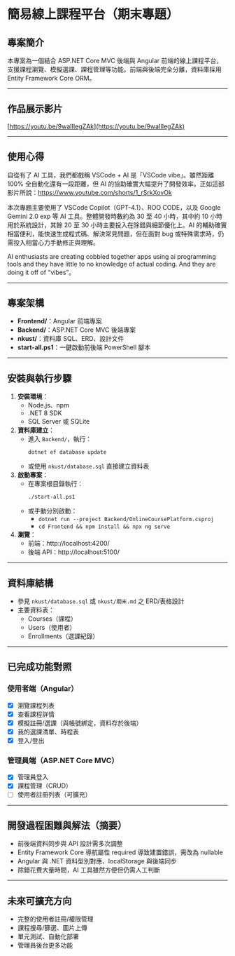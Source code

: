 # 簡易線上課程平台（期末專題）

## 專案簡介
本專案為一個結合 ASP.NET Core MVC 後端與 Angular 前端的線上課程平台，支援課程瀏覽、模擬選課、課程管理等功能。前端與後端完全分離，資料庫採用 Entity Framework Core ORM。

---

## 作品展示影片
[https://youtu.be/9waIIIegZAk](https://youtu.be/9waIIIegZAk)

---

## 使用心得
自從有了 AI 工具，我們都戲稱 VSCode + AI 是「VSCode vibe」。雖然距離 100% 全自動化還有一段距離，但 AI 的協助確實大幅提升了開發效率。正如這部影片所說：https://www.youtube.com/shorts/1_rSrkXovOk

本次專題主要使用了 VSCode Copilot（GPT-4.1）、ROO CODE，以及 Google Gemini 2.0 exp 等 AI 工具。整體開發時數約為 30 至 40 小時，其中約 10 小時用於系統設計，其餘 20 至 30 小時主要投入在除錯與細節優化上。AI 的輔助確實相當便利，能快速生成程式碼、解決常見問題，但在面對 bug 或特殊需求時，仍需投入相當心力手動修正與理解。

AI enthusiasts are creating cobbled together apps using ai programming tools and they have little to no knowledge of actual coding. And they are doing it off of “vibes”。


---

## 專案架構

- **Frontend/**：Angular 前端專案
- **Backend/**：ASP.NET Core MVC 後端專案
- **nkust/**：資料庫 SQL、ERD、設計文件
- **start-all.ps1**：一鍵啟動前後端 PowerShell 腳本

---

## 安裝與執行步驟

1. **安裝環境**：
   - Node.js、npm
   - .NET 8 SDK
   - SQL Server 或 SQLite
2. **資料庫建立**：
   - 進入 `Backend/`，執行：
     ```shell
     dotnet ef database update
     ```
   - 或使用 `nkust/database.sql` 直接建立資料表
3. **啟動專案**：
   - 在專案根目錄執行：
     ```shell
     ./start-all.ps1
     ```
   - 或手動分別啟動：
     - `dotnet run --project Backend/OnlineCoursePlatform.csproj`
     - `cd Frontend && npm install && npx ng serve`
4. **瀏覽**：
   - 前端：http://localhost:4200/
   - 後端 API：http://localhost:5100/

---

## 資料庫結構

- 參見 `nkust/database.sql` 或 `nkust/期末.md` 之 ERD/表格設計
- 主要資料表：
  - Courses（課程）
  - Users（使用者）
  - Enrollments（選課紀錄）

---

## 已完成功能對照

### 使用者端（Angular）
- [x] 瀏覽課程列表
- [x] 查看課程詳情
- [x] 模擬註冊/選課（與帳號綁定，資料存於後端）
- [x] 我的選課清單、時程表
- [x] 登入/登出

### 管理員端（ASP.NET Core MVC）
- [x] 管理員登入
- [x] 課程管理（CRUD）
- [ ] 使用者註冊列表（可擴充）

---

## 開發過程困難與解法（摘要）
- 前後端資料同步與 API 設計需多次調整
- Entity Framework Core 導航屬性 required 導致建置錯誤，需改為 nullable
- Angular 與 .NET 資料型別對應、localStorage 與後端同步
- 除錯花費大量時間，AI 工具雖然方便但仍需人工判斷

---

## 未來可擴充方向
- 完整的使用者註冊/權限管理
- 課程搜尋/篩選、圖片上傳
- 單元測試、自動化部署
- 管理員後台更多功能

